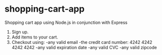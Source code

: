 # shopping-cart-app
Shopping cart app using Node.js in conjunction with Express


1. Sign up.
2. Add items to your cart.
3. Checkout using:
  -any valid email
  -the credit card number: 4242 4242 4242 4242
  -any valid expiration date
  -any valid CVC
  -any valid zipcode
  

